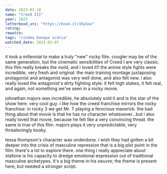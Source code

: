 ```yaml
---
date: 2023-03-10
name: "Creed III"
year: 2023
letterboxd_uri: "https://boxd.it/3XyGav"
rating: 
rewatch: 
tags: "cinéma banque scotia"
watched_date: 2023-03-07
---
```


it took a millennial to make a truly "new" rocky film. coogler may be of the same generation, but the cinematic sensibilities of Creed I are very classic. this film really breaks the mold, and i loved it!! the anime style fights were incredible, very fresh and original. the main training montage juxtaposing protagonist and antagonist was very well done, and also felt new. i also really loved the antagonist's dirty fighting style: it felt high stakes, it felt real, and again, not something we've seen in a rocky movie.

johnathan majors was incredible, he absolutely sold it and is the star of the show here. very cool guy. i like how the creed franchise mirrors the rocky franchise: in rocky 3 we get Mr. T playing a ferocious maverick. the bad thing about that movie is that he has no character whatsoever...but i also really loved that movie, because he felt like a very convincing threat. the same is true of this film. majors plays it very unpredictable, very threateningly kooky.

tessa thompson's character was underdone. i wish they had gotten a bit deeper into the crisis of masculine repression that is a big plot point in the film: there's a lot to explore there. one thing i really appreciate about stallone is his capacity to dredge emotional expression out of traditional masculine archetypes. it's a big theme in his oeuvre; the theme is present here, but needed a stronger script.
